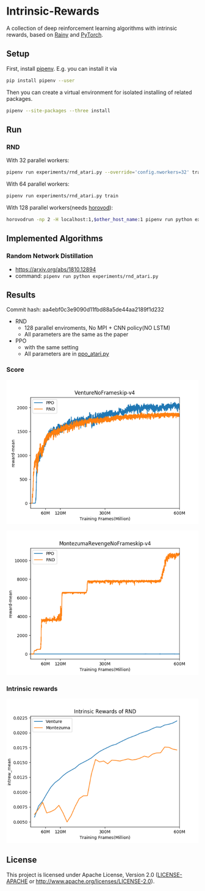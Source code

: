 # Intrinsic-Rewards
A collection of deep reinforcement learning algorithms with intrinsic rewards,
based on [Rainy](https://github.com/kngwyu/Rainy) and [PyTorch](https://pytorch.org/).

## Setup
First, install [pipenv](https://pipenv.readthedocs.io/en/latest/).
E.g. you can install it via
``` bash
pip install pipenv --user
```

Then you can create a virtual environment for isolated installing of related packages.
```bash
pipenv --site-packages --three install
```

## Run

### RND
With 32 parallel workers:
```bash
pipenv run experiments/rnd_atari.py --override='config.nworkers=32' train
```
With 64 parallel workers:
```bash
pipenv run experiments/rnd_atari.py train
```
With 128 parallel workers(needs [horovod](https://horovod.readthedocs.io/en/latest/)):
```bash
horovodrun -np 2 -H localhost:1,$other_host_name:1 pipenv run python experiments/rnd_atari.py train
```

## Implemented Algorithms

### Random Network Distillation
- https://arxiv.org/abs/1810.12894
- command: `pipenv run python experiments/rnd_atari.py`

## Results
Commit hash: aa4ebf0c3e9090d11fbd88a5de44aa2189f1d232

- RND
  - 128 parallel enviroments, No MPI + CNN policy(NO LSTM)
  - All parameters are the same as the paper
- PPO
  - with the same setting
  - All parameters are in [ppo_atari.py](experiments/ppo_atari.py)

### Score

![Venture](./pictures/venture.png)

![Montezuma's Revenge](./pictures/montezuma.png)

### Intrinsic rewards
![RND](./pictures/intrew_rnd.png)

## License
This project is licensed under Apache License, Version 2.0
([LICENSE-APACHE](LICENSE) or http://www.apache.org/licenses/LICENSE-2.0).
